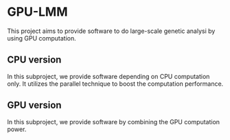# GPU-LMM
This project aims to provide software to do large-scale genetic analysi by using GPU computation. 

## CPU version
In this subproject, we provide software depending on CPU computation only. It utilizes the parallel technique to boost the computation performance. 

## GPU version
In this subproject, we provide software by combining the GPU computation power. 
